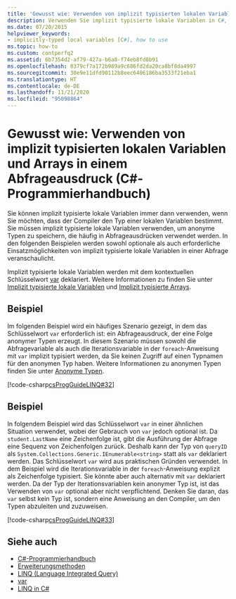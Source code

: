 ```yaml
---
title: 'Gewusst wie: Verwenden von implizit typisierten lokalen Variablen und Arrays in einem Abfrageausdruck – C#-Programmierhandbuch'
description: Verwenden Sie implizit typisierte lokale Variablen in C#, damit der Compiler den Typ einer lokalen Variablen bestimmt. Sie müssen sie verwenden, um anonyme Typen zu speichern.
ms.date: 07/20/2015
helpviewer_keywords:
- implicitly-typed local variables [C#], how to use
ms.topic: how-to
ms.custom: contperfq2
ms.assetid: 6b7354d2-af79-427a-b6a8-f74eb8fd0b91
ms.openlocfilehash: 0379cf7a172b989a9c686fd2da20ca8bf8da4997
ms.sourcegitcommit: 30e9e11dfd90112b8eec6406186ba3533f21eba1
ms.translationtype: HT
ms.contentlocale: de-DE
ms.lasthandoff: 11/21/2020
ms.locfileid: "95098864"
---
```

# <a name="how-to-use-implicitly-typed-local-variables-and-arrays-in-a-query-expression-c-programming-guide"></a>Gewusst wie: Verwenden von implizit typisierten lokalen Variablen und Arrays in einem Abfrageausdruck (C#-Programmierhandbuch)

Sie können implizit typisierte lokale Variablen immer dann verwenden, wenn Sie möchten, dass der Compiler den Typ einer lokalen Variablen bestimmt. Sie müssen implizit typisierte lokale Variablen verwenden, um anonyme Typen zu speichern, die häufig in Abfrageausdrücken verwendet werden. In den folgenden Beispielen werden sowohl optionale als auch erforderliche Einsatzmöglichkeiten von implizit typisierte lokale Variablen in einer Abfrage veranschaulicht.  
  
 Implizit typisierte lokale Variablen werden mit dem kontextuellen Schlüsselwort [var](../../language-reference/keywords/var.md) deklariert. Weitere Informationen zu finden Sie unter [Implizit typisierte lokale Variablen](./implicitly-typed-local-variables.md) und [Implizit typisierte Arrays](../arrays/implicitly-typed-arrays.md).  
  
## <a name="example"></a>Beispiel  

 Im folgenden Beispiel wird ein häufiges Szenario gezeigt, in dem das Schlüsselwort `var` erforderlich ist: ein Abfrageausdruck, der eine Folge anonymer Typen erzeugt. In diesem Szenario müssen sowohl die Abfragevariable als auch die Iterationsvariable in der `foreach`-Anweisung mit `var` implizit typisiert werden, da Sie keinen Zugriff auf einen Typnamen für den anonymen Typ haben. Weitere Informationen zu anonymen Typen finden Sie unter [Anonyme Typen](./anonymous-types.md).  
  
 [!code-csharp[csProgGuideLINQ#32](~/samples/snippets/csharp/VS_Snippets_VBCSharp/csProgGuideLINQ/CS/csRef30LangFeatures_2.cs#32)]  
  
## <a name="example"></a>Beispiel  

 In folgendem Beispiel wird das Schlüsselwort `var` in einer ähnlichen Situation verwendet, wobei der Gebrauch von `var` jedoch optional ist. Da `student.LastName` eine Zeichenfolge ist, gibt die Ausführung der Abfrage eine Sequenz von Zeichenfolgen zurück. Deshalb kann der Typ von `queryID` als `System.Collections.Generic.IEnumerable<string>` statt als `var` deklariert werden. Das Schlüsselwort `var` wird aus praktischen Gründen verwendet. In dem Beispiel wird die Iterationsvariable in der `foreach`-Anweisung explizit als Zeichenfolge typisiert. Sie könnte aber auch alternativ mit `var` deklariert werden. Da der Typ der Iterationsvariablen kein anonymer Typ ist, ist das Verwenden von `var` optional aber nicht verpflichtend. Denken Sie daran, das `var` selbst kein Typ ist, sondern eine Anweisung an den Compiler, um den Typen abzuleiten und zuzuweisen.  
  
 [!code-csharp[csProgGuideLINQ#33](~/samples/snippets/csharp/VS_Snippets_VBCSharp/csProgGuideLINQ/CS/csRef30LangFeatures_2.cs#33)]  
  
## <a name="see-also"></a>Siehe auch

- [C#-Programmierhandbuch](../index.md)
- [Erweiterungsmethoden](./extension-methods.md)
- [LINQ (Language Integrated Query)](../../linq/index.md)
- [var](../../language-reference/keywords/var.md)
- [LINQ in C#](../../linq/index.md)
